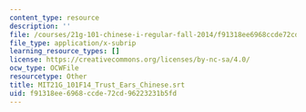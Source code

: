 ```yaml
---
content_type: resource
description: ''
file: /courses/21g-101-chinese-i-regular-fall-2014/f91318ee6968ccde72cd96223231b5fd_MIT21G_101F14_Trust_Ears_Chinese.srt
file_type: application/x-subrip
learning_resource_types: []
license: https://creativecommons.org/licenses/by-nc-sa/4.0/
ocw_type: OCWFile
resourcetype: Other
title: MIT21G_101F14_Trust_Ears_Chinese.srt
uid: f91318ee-6968-ccde-72cd-96223231b5fd
---
```

